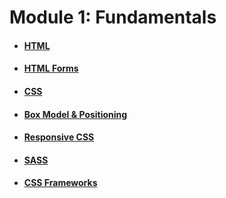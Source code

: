 # Module 1: Fundamentals

* #### [HTML](/html.md)
* #### [HTML Forms](/html-forms.md)
* #### [CSS](/css.md)
* #### [Box Model & Positioning](/box-model.md)
* #### [Responsive CSS](/responsive-css.md)
* #### [SASS](/sass.md)
* #### [CSS Frameworks](/css-frameworks.md)
